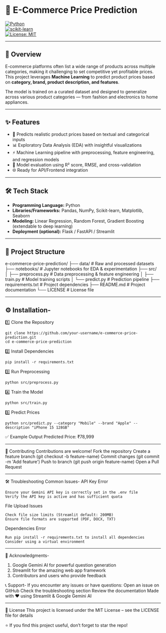 # 🛒 E-Commerce Price Prediction

[![Python](https://img.shields.io/badge/Python-3.8%2B-blue)](https://www.python.org/)  
[![scikit-learn](https://img.shields.io/badge/ML-ScikitLearn-orange)](https://scikit-learn.org/)  
[![License: MIT](https://img.shields.io/badge/License-MIT-green.svg)](LICENSE)

---

## 📌 Overview
E-commerce platforms often list a wide range of products across multiple categories, making it challenging to set competitive yet profitable prices.  
This project leverages **Machine Learning** to predict product prices based on **category, brand, product description, and features**.  

The model is trained on a curated dataset and designed to generalize across various product categories — from fashion and electronics to home appliances.

---

## ✨ Features
- 🔮 Predicts realistic product prices based on textual and categorical inputs  
- 📊 Exploratory Data Analysis (EDA) with insightful visualizations  
- ⚡ Machine Learning pipeline with preprocessing, feature engineering, and regression models  
- 🧪 Model evaluation using R² score, RMSE, and cross-validation  
- 🌐 Ready for API/Frontend integration  

---

## 🛠️ Tech Stack
- **Programming Language:** Python  
- **Libraries/Frameworks:** Pandas, NumPy, Scikit-learn, Matplotlib, Seaborn  
- **Modeling:** Linear Regression, Random Forest, Gradient Boosting (extendable to deep learning)  
- **Deployment (optional):** Flask / FastAPI / Streamlit  

---

## 📂 Project Structure
e-commerce-price-prediction/
├── data/                  # Raw and processed datasets
├── notebooks/             # Jupyter notebooks for EDA & experimentation
├── src/                   
│   ├── preprocess.py      # Data preprocessing & feature engineering
│   ├── train.py           # Model training scripts
│   └── predict.py         # Prediction pipeline
├── requirements.txt       # Project dependencies
├── README.md              # Project documentation
└── LICENSE                # License file

---


## ⚙️ Installation-
1️⃣ Clone the Repository

    git clone https://github.com/your-username/e-commerce-price-prediction.git
    cd e-commerce-price-prediction

2️⃣ Install Dependencies

    pip install -r requirements.txt

3️⃣ Run Preprocessing

    python src/preprocess.py

4️⃣ Train the Model

    python src/train.py

5️⃣ Predict Prices
    
    python src/predict.py --category "Mobile" --brand "Apple" --description "iPhone 15 128GB"

✅ Example Output
Predicted Price: ₹78,999

---

🤝 Contributing
Contributions are welcome!
Fork the repository
Create a feature branch (git checkout -b feature-name)
Commit changes (git commit -m 'Add feature')
Push to branch (git push origin feature-name)
Open a Pull Request

---

🛠️ Troubleshooting
Common Issues-
API Key Error

    Ensure your Gemini API key is correctly set in the .env file
    Verify the API key is active and has sufficient quota

File Upload Issues

    Check file size limits (Streamlit default: 200MB)
    Ensure file formats are supported (PDF, DOCX, TXT)

Dependencies Error

    Run pip install -r requirements.txt to install all dependencies
    Consider using a virtual environment

---

🌟 Acknowledgments-

1) Google Gemini AI for powerful question generation
2) Streamlit for the amazing web app framework
3) Contributors and users who provide feedback

📞 Support-
If you encounter any issues or have questions:
Open an issue on GitHub
Check the troubleshooting section
Review the documentation
Made with ❤️ using Streamlit & Google Gemini AI

---

📝 License
This project is licensed under the MIT License – see the LICENSE file for details

⭐ If you find this project useful, don’t forget to star the repo!


